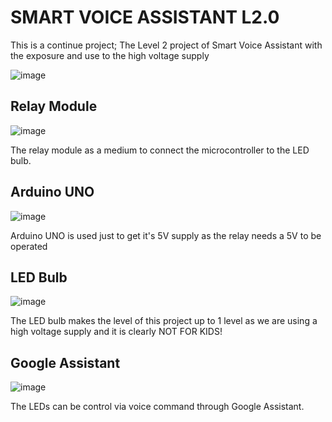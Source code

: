 # SMART VOICE ASSISTANT L2.0

This is a continue project; The Level 2 project of Smart Voice Assistant with the exposure and use to the high voltage supply

![image](https://user-images.githubusercontent.com/44058064/64141578-34753680-ce3b-11e9-9096-dcd295a658c1.png)

## Relay Module
![image](https://user-images.githubusercontent.com/44058064/64141384-6b971800-ce3a-11e9-960e-1504ba796c0c.png)

The relay module as a medium to connect the microcontroller to the LED bulb.

## Arduino UNO
![image](https://user-images.githubusercontent.com/44058064/64141539-0db70000-ce3b-11e9-9ec4-7e98130594ed.png)

Arduino UNO is used just to get it's 5V supply as the relay needs a 5V to be operated

## LED Bulb
![image](https://user-images.githubusercontent.com/44058064/64141502-d6485380-ce3a-11e9-8df9-b097be46613e.png)

The LED bulb makes the level of this project up to 1 level as we are using a high voltage supply and it is clearly NOT FOR KIDS!

## Google Assistant
![image](https://user-images.githubusercontent.com/44058064/50551334-ee6b4000-0cb9-11e9-9925-c964b148d28a.png)

The LEDs can be control via voice command through Google Assistant.
